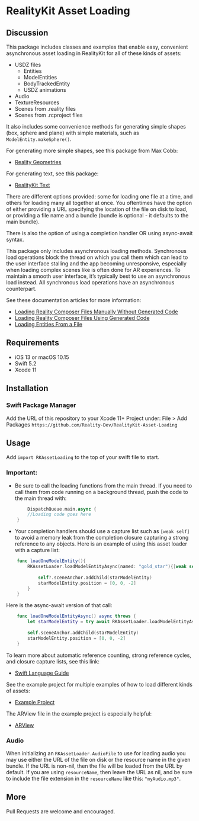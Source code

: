 # RealityKit Asset Loading

## Discussion

This package includes classes and examples that enable easy, convenient asynchronous asset loading in RealityKit for all of these kinds of assets:
- USDZ files
    - Entities
    - ModelEntities
    - BodyTrackedEntity
    - USDZ animations
- Audio
- TextureResources
- Scenes from .reality files
- Scenes from .rcproject files

It also includes some convenience methods for generating simple shapes (box, sphere and plane) with simple materials, such as `ModelEntity.makeSphere()`.

For generating more simple shapes, see this package from Max Cobb:
- [Reality Geometries](https://github.com/maxxfrazer/RealityGeometries)

For generating text, see this package:
- [RealityKit Text](https://github.com/Reality-Dev/RealityKit-Text)



There are different options provided: some for loading one file at a time, and others for loading many all together at once. You oftentimes have the option of either providing a URL specifying the location of the file on disk to load, or providing a file name and a bundle (bundle is optional - it defaults to the main bundle).

There is also the option of using a completion handler OR using async-await syntax.

This package only includes asynchronous loading methods.
Synchronous load operations block the thread on which you call them which can lead to the user interface stalling and the app becoming unresponsive, especially when loading complex scenes like is often done for AR experiences.
To maintain a smooth user interface, it’s typically best to use an asynchronous load instead. All synchronous load operations have an asynchronous counterpart.


See these documentation articles for more information:
- [Loading Reality Composer Files Manually Without Generated Code](https://developer.apple.com/documentation/realitykit/creating_3d_content_with_reality_composer/loading_reality_composer_files_manually_without_generated_code)
- [Loading Reality Composer Files Using Generated Code](https://developer.apple.com/documentation/realitykit/creating_3d_content_with_reality_composer/loading_reality_composer_files_using_generated_code)
- [Loading Entities From a File](https://developer.apple.com/documentation/realitykit/entity/stored_entities/loading_entities_from_a_file)
  

## Requirements

- iOS 13 or macOS 10.15
- Swift 5.2
- Xcode 11


## Installation

### Swift Package Manager

Add the URL of this repository to your Xcode 11+ Project under:
    File > Add Packages
    `https://github.com/Reality-Dev/RealityKit-Asset-Loading`

## Usage

Add `import RKAssetLoading` to the top of your swift file to start.

### Important:

- Be sure to call the loading functions from the main thread. If you need to call them from code running on a background thread, push the code to the main thread with:
``` swift
        DispatchQueue.main.async {
        //Loading code goes here
    }
```

- Your completion handlers should use a capture list such as `[weak self]` to avoid a memory leak from the completion closure capturing a strong reference to any objects. Here is an example of using this asset loader with a capture list:
``` swift
    func loadOneModelEntity(){
        RKAssetLoader.loadModelEntityAsync(named: "gold_star"){[weak self] starModelEntity in
        
            self?.sceneAnchor.addChild(starModelEntity)
            starModelEntity.position = [0, 0, -2]
        }
    }
```

Here is the async-await version of that call:
``` swift
    func loadOneModelEntityAsync() async throws {
        let starModelEntity = try await RKAssetLoader.loadModelEntityAsync(named: "gold_star")
        
        self.sceneAnchor.addChild(starModelEntity)
        starModelEntity.position = [0, 0, -2]
    }
```


To learn more about automatic reference counting, strong reference cycles, and closure capture lists, see this link:
- [Swift Language Guide](https://docs.swift.org/swift-book/LanguageGuide/AutomaticReferenceCounting.html)

See the example project for multiple examples of how to load different kinds of assets:
- [Example Project](https://github.com/Reality-Dev/RealityKit-Asset-Loading/tree/main/Example)

The ARView file in the example project is especially helpful:
- [ARView](https://github.com/Reality-Dev/RealityKit-Asset-Loading/blob/main/Example/RealityKit-Asset-Loading/ARView.swift)


### Audio

When initializing an `RKAssetLoader.AudioFile` to use for loading audio you may use either the URL of the file on disk or the resource name in the given bundle. If the URL is non-nil, then the file will be loaded from the URL by default. If you are using `resourceName`, then leave the URL as nil, and be sure to include the file extension in the `resourceName` like this: `"myAudio.mp3"`.


## More

Pull Requests are welcome and encouraged.





